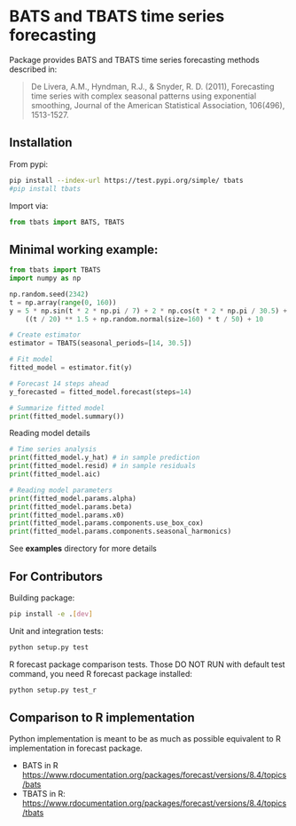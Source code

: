 # BATS and TBATS time series forecasting

Package provides BATS and TBATS time series forecasting methods described in:

> De Livera, A.M., Hyndman, R.J., & Snyder, R. D. (2011), Forecasting time series with complex seasonal patterns using exponential smoothing, Journal of the American Statistical Association, 106(496), 1513-1527.


## Installation

From pypi:

```bash
pip install --index-url https://test.pypi.org/simple/ tbats
#pip install tbats
```

Import via:

```python
from tbats import BATS, TBATS
```

## Minimal working example:

```python
from tbats import TBATS
import numpy as np

np.random.seed(2342)
t = np.array(range(0, 160))
y = 5 * np.sin(t * 2 * np.pi / 7) + 2 * np.cos(t * 2 * np.pi / 30.5) + \
    ((t / 20) ** 1.5 + np.random.normal(size=160) * t / 50) + 10

# Create estimator
estimator = TBATS(seasonal_periods=[14, 30.5])

# Fit model
fitted_model = estimator.fit(y)

# Forecast 14 steps ahead
y_forecasted = fitted_model.forecast(steps=14)

# Summarize fitted model
print(fitted_model.summary())
```

Reading model details

```python
# Time series analysis
print(fitted_model.y_hat) # in sample prediction
print(fitted_model.resid) # in sample residuals
print(fitted_model.aic)

# Reading model parameters
print(fitted_model.params.alpha)
print(fitted_model.params.beta)
print(fitted_model.params.x0)
print(fitted_model.params.components.use_box_cox)
print(fitted_model.params.components.seasonal_harmonics)
```

See **examples** directory for more details

## For Contributors

Building package:

```bash
pip install -e .[dev]
```

Unit and integration tests:

```bash
python setup.py test
```

R forecast package comparison tests. Those DO NOT RUN with default test command, you need R forecast package installed:
```bash
python setup.py test_r
```



## Comparison to R implementation

Python implementation is meant to be as much as possible equivalent to R implementation in forecast package.

- BATS in R https://www.rdocumentation.org/packages/forecast/versions/8.4/topics/bats
- TBATS in R: https://www.rdocumentation.org/packages/forecast/versions/8.4/topics/tbats






